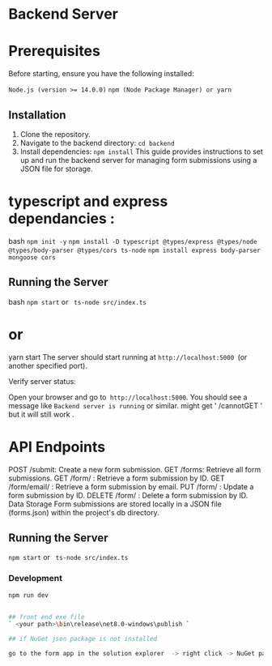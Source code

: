 # Backend Server



# Prerequisites
Before starting, ensure you have the following installed:

` Node.js (version >= 14.0.0) `
` npm (Node Package Manager) or yarn `


## Installation

1. Clone the repository.
2. Navigate to the backend directory: `cd backend`
3. Install dependencies: `npm install` This guide provides instructions to set up and run the backend server for managing form submissions using a JSON file for storage. 

# typescript and express dependancies : 

bash
`npm init -y`
`npm install -D typescript @types/express @types/node @types/body-parser @types/cors ts-node`
`npm install express body-parser mongoose cors`



## Running the Server

bash 
` npm start ` or ` ts-node src/index.ts`


# or

yarn start
The server should start running at `http://localhost:5000 `(or another specified port).

Verify server status:

Open your browser and go to` http://localhost:5000`. You should see a message like `Backend server is running` or similar. 
might get ' /cannotGET ' but it will still work .

# API Endpoints
POST /submit: Create a new form submission.
GET /forms: Retrieve all form submissions.
GET /form/
: Retrieve a form submission by ID.
GET /form/email/
: Retrieve a form submission by email.
PUT /form/
: Update a form submission by ID.
DELETE /form/
: Delete a form submission by ID.
Data Storage
Form submissions are stored locally in a JSON file (forms.json) within the project's db directory.


 

## Running the Server

` npm start ` or ` ts-node src/index.ts`

### Development
```bash
npm run dev


## front end exe file
` <your path>\bin\release\net8.0-windows\publish `

## if NuGet json package is not installed

go to the form app in the solution explorer  -> right click -> NuGet package manager -> install Nuget.Json 
